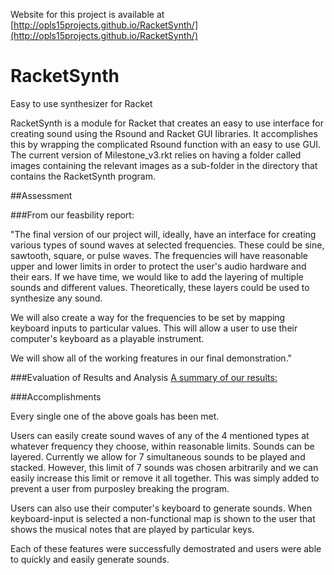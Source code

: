 Website for this project is available at [http://opls15projects.github.io/RacketSynth/](http://opls15projects.github.io/RacketSynth/)

# RacketSynth

Easy to use synthesizer for Racket

RacketSynth is a module for Racket that creates an easy to use interface for creating sound using the Rsound and Racket GUI
libraries. It accomplishes this by wrapping the complicated Rsound function with an easy to use GUI. The current version of Milestone_v3.rkt relies on having a folder called images containing the relevant images as a sub-folder in the directory that contains the RacketSynth program.

##Assessment 

###From our feasbility report:

"The final version of our project will, ideally, have an interface for creating various types of sound waves at selected frequencies. These could be sine, sawtooth, square, or pulse waves. The frequencies will have reasonable upper and lower limits in order to protect the user's audio hardware and their ears. If we have time, we would like to add the layering of multiple sounds and different values. Theoretically, these layers could be used to synthesize any sound.

We will also create a way for the frequencies to be set by mapping keyboard inputs to particular values. This will allow a user to use their computer's keyboard as a playable instrument.

We will show all of the working freatures in our final demonstration."

###Evaluation of Results and Analysis
[A summary of our results:](URL=http://s296.photobucket.com/user/kevinseeker10/media/results_table_zpsvjyklwjn.png.html)






###Accomplishments

Every single one of the above goals has been met. 

Users can easily create sound waves of any of the 4 mentioned types at whatever frequency they choose, within reasonable limits. Sounds can be layered. Currently we allow for 7 simultaneous sounds to be played and stacked. However, this limit of 7 sounds was chosen arbitrarily and we can easily increase this limit or remove it all together. This was simply added to prevent a user from purposley breaking the program. 

Users can also use their computer's keyboard to generate sounds. When keyboard-input is selected a non-functional map is shown to the user that shows the musical notes that are played by particular keys. 

Each of these features were successfully demostrated and users were able to quickly and easily generate sounds. 



